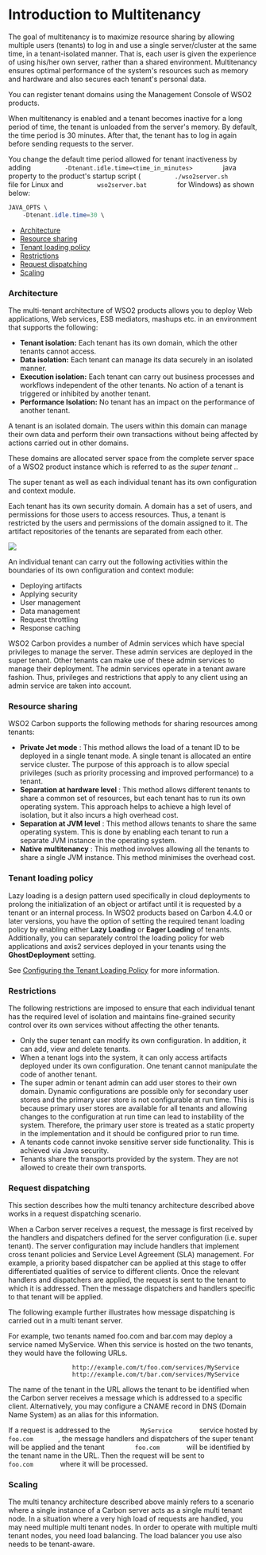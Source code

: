 # Introduction to Multitenancy

The goal of multitenancy is to maximize resource sharing by allowing
multiple users (tenants) to log in and use a single server/cluster at
the same time, in a tenant-isolated manner. That is, each user is given
the experience of using his/her own server, rather than a shared
environment. Multitenancy ensures optimal performance of the system's
resources such as memory and hardware and also secures each tenant's
personal data.

You can register tenant domains using the Management Console of WSO2
products.

When multitenancy is enabled and a tenant becomes inactive for a long
period of time, the tenant is unloaded from the server's memory. By
default, the time period is 30 minutes. After that, the tenant has to
log in again before sending requests to the server.

You change the default time period allowed for tenant inactiveness by
adding `          -Dtenant.idle.time=<time_in_minutes>         ` java
property to the product's startup script (
`          ./wso2server.sh         ` file for Linux and
`          wso2server.bat         ` for Windows) as shown below:

  

``` java
JAVA_OPTS \
    -Dtenant.idle.time=30 \
```

-   [Architecture](#IntroductiontoMultitenancy-Architecture)
-   [Resource sharing](#IntroductiontoMultitenancy-Resourcesharing)
-   [Tenant loading
    policy](#IntroductiontoMultitenancy-Tenantloadingpolicy)
-   [Restrictions](#IntroductiontoMultitenancy-Restrictions)
-   [Request
    dispatching](#IntroductiontoMultitenancy-Requestdispatching)
-   [Scaling](#IntroductiontoMultitenancy-Scaling)

### Architecture

The multi-tenant architecture of WSO2 products allows you to deploy Web
applications, Web services, ESB mediators, mashups etc. in an
environment that supports the following:

-   **Tenant isolation:** Each tenant has its own domain, which the
    other tenants cannot access.
-   **Data isolation:** Each tenant can manage its data securely in an
    isolated manner.
-   **Execution isolation:** Each tenant can carry out business
    processes and workflows independent of the other tenants. No action
    of a tenant is triggered or inhibited by another tenant.
-   **Performance Isolation:** No tenant has an impact on the
    performance of another tenant.

A tenant is an isolated domain. The users within this domain can manage
their own data and perform their own transactions without being affected
by actions carried out in other domains.

These domains are allocated server space from the complete server space
of a WSO2 product instance which is referred to as the *super tenant* ..

The super tenant as well as each individual tenant has its own
configuration and context module.

Each tenant has its own security domain. A domain has a set of users,
and permissions for those users to access resources. Thus, a tenant is
restricted by the users and permissions of the domain assigned to it.
The artifact repositories of the tenants are separated from each other.

![](../../assets/img/45960071/46211144.png)

An individual tenant can carry out the following activities within the
boundaries of its own configuration and context module:

-   Deploying artifacts
-   Applying security
-   User management
-   Data management
-   Request throttling
-   Response caching

WSO2 Carbon provides a number of Admin services which have special
privileges to manage the server. These admin services are deployed
in the super tenant. Other tenants can make use of these admin services
to manage their deployment. The admin services operate in a tenant aware
fashion. Thus, privileges and restrictions that apply to any client
using an admin service are taken into account.

### Resource sharing

WSO2 Carbon supports the following methods for sharing resources among
tenants:

-   **Private Jet mode** : This method allows the load of a tenant ID to
    be deployed in a single tenant mode. A single tenant is allocated an
    entire service cluster. The purpose of this approach is to allow
    special privileges (such as priority processing and improved
    performance) to a tenant.
-   **Separation at hardware level** : This method allows different
    tenants to share a common set of resources, but each tenant has to
    run its own operating system. This approach helps to achieve a high
    level of isolation, but it also incurs a high overhead cost.
-   **Separation at JVM level** : This method allows tenants to share
    the same operating system. This is done by enabling each tenant to
    run a separate JVM instance in the operating system.
-   **Native** **multitenancy** : This method involves allowing all the
    tenants to share a single JVM instance. This method minimises the
    overhead cost.

### Tenant loading policy

Lazy loading is a design pattern used specifically in cloud deployments
to prolong the initialization of an object or artifact until it is
requested by a tenant or an internal process. In WSO2 products based on
Carbon 4.4.0 or later versions, you have the option of setting the
required tenant loading policy by enabling either **Lazy Loading** or
**Eager Loading** of tenants. Additionally, you can separately control
the loading policy for web applications and axis2 services deployed in
your tenants using the **GhostDeployment** setting.

See [Configuring the Tenant Loading
Policy](_Configuring_the_Tenant_Loading_Policy_) for more information.

### Restrictions

The following restrictions are imposed to ensure that each individual
tenant has the required level of isolation and maintains fine-grained
security control over its own services without affecting the other
tenants.

-   Only the super tenant can modify its own configuration. In addition,
    it can add, view and delete tenants.
-   When a tenant logs into the system, it can only access artifacts
    deployed under its own configuration. One tenant cannot manipulate
    the code of another tenant.
-   The super admin or tenant admin can add user stores to their own
    domain. Dynamic configurations are possible only for secondary user
    stores and the primary user store is not configurable at run time.
    This is because primary user stores are available for all tenants
    and allowing changes to the configuration at run time can lead to
    instability of the system. Therefore, the primary user store is
    treated as a static property in the implementation and it should be
    configured prior to run time.
-   A tenants code cannot invoke sensitive server side functionality.
    This is achieved via Java security.
-   Tenants share the transports provided by the system. They are not
    allowed to create their own transports.

### Request dispatching

This section describes how the multi tenancy architecture described
above works in a request dispatching scenario.

When a Carbon server receives a request, the message is first received
by the handlers and dispatchers defined for the server configuration
(i.e. super tenant). The server configuration may include handlers that
implement cross tenant policies and Service Level Agreement (SLA)
management. For example, a priority based dispatcher can be applied at
this stage to offer differentiated qualities of service to different
clients. Once the relevant handlers and dispatchers are applied, the
request is sent to the tenant to which it is addressed. Then the message
dispatchers and handlers specific to that tenant will be applied.

The following example further illustrates how message dispatching is
carried out in a multi tenant server.

For example, two tenants named foo.com and bar.com may deploy a service
named MyService. When this service is hosted on the two tenants, they
would have the following URLs.

`                   http://example.com/t/foo.com/services/MyService                 `  
`                   http://example.com/t/bar.com/services/MyService                 `

The name of the tenant in the URL allows the tenant to be identified
when the Carbon server receives a message which is addressed to a
specific client. Alternatively, you may configure a CNAME record in DNS
(Domain Name System) as an alias for this information.

If a request is addressed to the `         MyService        ` service
hosted by `         foo.com        `, the message handlers and
dispatchers of the super tenant will be applied and the tenant
`         foo.com        ` will be identified by the tenant name in the
URL. Then the request will be sent to `         foo.com        ` where
it will be processed.

### Scaling

The multi tenancy architecture described above mainly refers to a
scenario where a single instance of a Carbon server acts as a single
multi tenant node. In a situation where a very high load of requests are
handled, you may need multiple multi tenant nodes. In order to operate
with multiple multi tenant nodes, you need load balancing. The load
balancer you use also needs to be tenant-aware.
